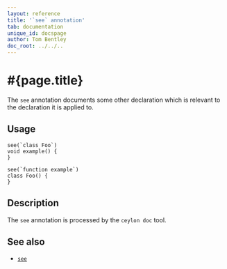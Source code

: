 ```yaml
---
layout: reference
title: '`see` annotation'
tab: documentation
unique_id: docspage
author: Tom Bentley
doc_root: ../../..
---
```


# #{page.title}

The `see` annotation documents some other declaration which 
is relevant to the declaration it is applied to.

## Usage

<!-- try: -->
    see(`class Foo`)
    void example() {
    }
    
    see(`function example`)
    class Foo() {
    }

## Description

The `see` annotation is processed by the `ceylon doc` tool.

## See also

* [`see`](#{site.urls.apidoc_current}/#see)

